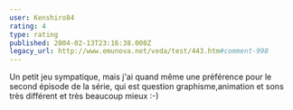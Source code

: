 ```yaml
---
user: Kenshiro84
rating: 4
type: rating
published: 2004-02-13T23:16:38.000Z
legacy_url: http://www.emunova.net/veda/test/443.htm#comment-998
---
```

Un petit jeu sympatique, mais j'ai quand même une préférence pour le second épisode de la série, qui est question graphisme,animation et sons très différent et très beaucoup mieux :-)